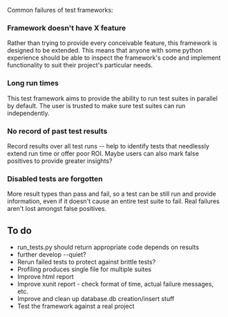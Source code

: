 Common failures of test frameworks:

### Framework doesn't have X feature

Rather than trying to provide every conceivable feature, this framework is designed to be extended. This means that anyone with some python experience should be able to inspect the framework's code and implement functionality to suit their project's particular needs.

### Long run times

This test framework aims to provide the ability to run test suites in parallel by default. The user is trusted to make sure test suites can run independently.

### No record of past test results

Record results over all test runs -- help to identify tests that needlessly extend run time or offer poor ROI. Maybe users can also mark false positives to provide greater insights?

### Disabled tests are forgotten

More result types than pass and fail, so a test can be still run and provide information, even if it doesn't cause an entire test suite to fail. Real failures aren't lost amongst false positives.

## To do

- run_tests.py should return appropriate code depends on results
- further develop --quiet?
- Rerun failed tests to protect against brittle tests?
- Profiling produces single file for multiple suites
- Improve html report
- Improve xunit report - check format of time, actual failure messages, etc.
- Improve and clean up database.db creation/insert stuff
- Test the framework against a real project
